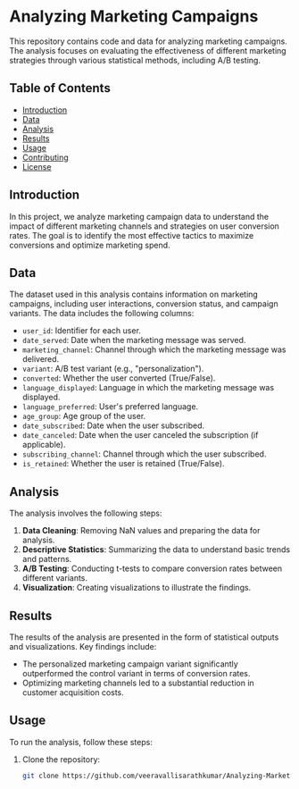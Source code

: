 
# Analyzing Marketing Campaigns

This repository contains code and data for analyzing marketing campaigns. The analysis focuses on evaluating the effectiveness of different marketing strategies through various statistical methods, including A/B testing.

## Table of Contents

- [Introduction](#introduction)
- [Data](#data)
- [Analysis](#analysis)
- [Results](#results)
- [Usage](#usage)
- [Contributing](#contributing)
- [License](#license)

## Introduction

In this project, we analyze marketing campaign data to understand the impact of different marketing channels and strategies on user conversion rates. The goal is to identify the most effective tactics to maximize conversions and optimize marketing spend.

## Data

The dataset used in this analysis contains information on marketing campaigns, including user interactions, conversion status, and campaign variants. The data includes the following columns:

- `user_id`: Identifier for each user.
- `date_served`: Date when the marketing message was served.
- `marketing_channel`: Channel through which the marketing message was delivered.
- `variant`: A/B test variant (e.g., "personalization").
- `converted`: Whether the user converted (True/False).
- `language_displayed`: Language in which the marketing message was displayed.
- `language_preferred`: User's preferred language.
- `age_group`: Age group of the user.
- `date_subscribed`: Date when the user subscribed.
- `date_canceled`: Date when the user canceled the subscription (if applicable).
- `subscribing_channel`: Channel through which the user subscribed.
- `is_retained`: Whether the user is retained (True/False).

## Analysis

The analysis involves the following steps:

1. **Data Cleaning**: Removing NaN values and preparing the data for analysis.
2. **Descriptive Statistics**: Summarizing the data to understand basic trends and patterns.
3. **A/B Testing**: Conducting t-tests to compare conversion rates between different variants.
4. **Visualization**: Creating visualizations to illustrate the findings.

## Results

The results of the analysis are presented in the form of statistical outputs and visualizations. Key findings include:

- The personalized marketing campaign variant significantly outperformed the control variant in terms of conversion rates.
- Optimizing marketing channels led to a substantial reduction in customer acquisition costs.

## Usage

To run the analysis, follow these steps:

1. Clone the repository:
   ```bash
   git clone https://github.com/veeravallisarathkumar/Analyzing-Marketing-Campaigns.git


